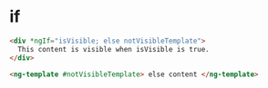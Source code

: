 # if

```html
<div *ngIf="isVisible; else notVisibleTemplate">
  This content is visible when isVisible is true.
</div>
```

```html
<ng-template #notVisibleTemplate> else content </ng-template>
```
